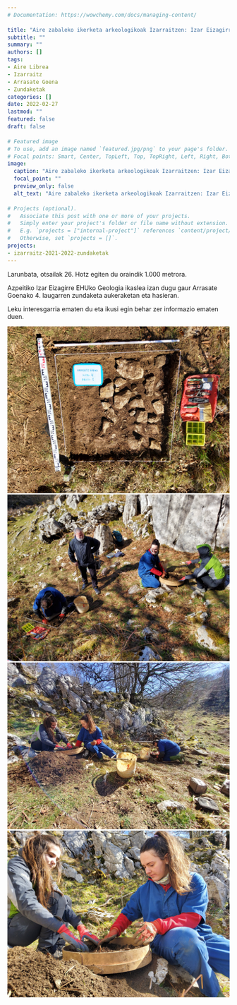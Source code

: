 ```yaml
---
# Documentation: https://wowchemy.com/docs/managing-content/

title: "Aire zabaleko ikerketa arkeologikoak Izarraitzen: Izar Eizagirre Geologia ikaslearen bisita"
subtitle: ""
summary: ""
authors: []
tags: 
- Aire Librea
- Izarraitz
- Arrasate Goena
- Zundaketak
categories: []
date: 2022-02-27
lastmod: ""
featured: false
draft: false

# Featured image
# To use, add an image named `featured.jpg/png` to your page's folder.
# Focal points: Smart, Center, TopLeft, Top, TopRight, Left, Right, BottomLeft, Bottom, BottomRight.
image:
  caption: "Aire zabaleko ikerketa arkeologikoak Izarraitzen: Izar Eizagirre Geologia ikaslearen bisita"
  focal_point: ""
  preview_only: false
  alt_text: "Aire zabaleko ikerketa arkeologikoak Izarraitzen: Izar Eizagirre Geologia ikaslearen bisita"

# Projects (optional).
#   Associate this post with one or more of your projects.
#   Simply enter your project's folder or file name without extension.
#   E.g. `projects = ["internal-project"]` references `content/project/deep-learning/index.md`.
#   Otherwise, set `projects = []`.
projects: 
- izarraitz-2021-2022-zundaketak
---
```


Larunbata, otsailak 26. Hotz egiten du oraindik 1.000 metrora.

Azpeitiko Izar Eizagirre EHUko Geologia ikaslea izan dugu gaur Arrasate Goenako 4. laugarren zundaketa aukeraketan eta hasieran.

Leku interesgarria ematen du eta ikusi egin behar zer informazio ematen duen.

![Aire zabaleko ikerketa arkeologikoak Izarraitzen: Izar Eizagirre Geologia ikaslearen bisita](media/1.jpg)
![Aire zabaleko ikerketa arkeologikoak Izarraitzen: Izar Eizagirre Geologia ikaslearen bisita](media/2.jpg)
![Aire zabaleko ikerketa arkeologikoak Izarraitzen: Izar Eizagirre Geologia ikaslearen bisita](media/3.jpg)
![Aire zabaleko ikerketa arkeologikoak Izarraitzen: Izar Eizagirre Geologia ikaslearen bisita](media/4.jpg)
